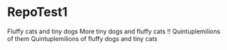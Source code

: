 # RepoTest1
Fluffy cats and tiny dogs
More tiny dogs and fluffy cats !! 
 Quintuplemilions of them
Quintuplemilions of fluffy dogs and tiny cats
